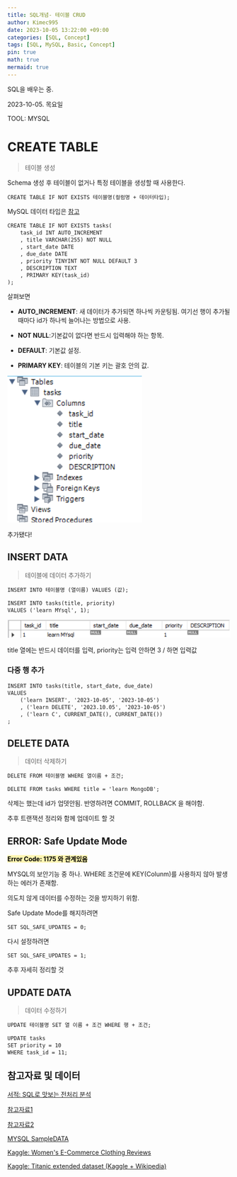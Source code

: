 ```yaml
---
title: SQL개념- 테이블 CRUD
author: Kimec995
date: 2023-10-05 13:22:00 +09:00
categories: [SQL, Concept]
tags: [SQL, MySQL, Basic, Concept]
pin: true
math: true
mermaid: true
---
```


SQL을 배우는 중.

2023-10-05. 목요일

TOOL: MYSQL

# CREATE TABLE
> 테이블 생성

Schema 생성 후 테이블이 없거나 특정 테이블을 생성할 때 사용한다.

`CREATE TABLE IF NOT EXISTS 테이블명(컬럼명 + 데이터타입);`

MySQL 데이터 타입은 [참고](https://dev.mysql.com/doc/refman/8.0/en/data-types.html)

```
CREATE TABLE IF NOT EXISTS tasks(
	task_id INT AUTO_INCREMENT
    , title VARCHAR(255) NOT NULL
    , start_date DATE
    , due_date DATE
    , priority TINYINT NOT NULL DEFAULT 3
	, DESCRIPTION TEXT
    , PRIMARY KEY(task_id)
);
```
살펴보면

- **AUTO_INCREMENT**: 새 데이터가 추가되면 하나씩 카운팅됨. 여기선 행이 추가될 때마다 id가 하나씩 늘어나는 방법으로 사용.

- **NOT NULL**:기본값이 없다면 반드시 입력해야 하는 항목.

- **DEFAULT**: 기본값 설정.

- **PRIMARY KEY**: 테이블의 기본 키는 괄호 안의 값.

![image.png](\assets\img\postimg\SQL_WHERE\image-34.png)

추가됐다!

## INSERT DATA
> 테이블에 데이터 추가하기

`INSERT INTO 테이블명 (열이름) VALUES (값);`

```
INSERT INTO tasks(title, priority)
VALUES ('learn MYsql', 1);
```
![image.png](\assets\img\postimg\SQL_WHERE\image-35.png)


title 열에는 반드시 데이터를 입력, priority는 입력 안하면 3 / 하면 입력값

### 다중 행 추가

```
INSERT INTO tasks(title, start_date, due_date)
VALUES
	('learn INSERT', '2023-10-05', '2023-10-05')
    , ('learn DELETE', '2023.10.05', '2023-10-05')
    , ('learn C', CURRENT_DATE(), CURRENT_DATE())
;
```

## DELETE DATA
> 데이터 삭제하기

`DELETE FROM 테이블명 WHERE 열이름 + 조건;`

```
DELETE FROM tasks WHERE title = 'learn MongoDB';
```

삭제는 했는데 id가 업뎃안됨. 반영하려면 COMMIT, ROLLBACK 을 해야함.

추후 트랜잭션 정리와 함께 업데이트 할 것

## ERROR: Safe Update Mode

<span style="color:black; background-color:#fff5b1;">**Error Code: 1175 와 관계있음**</span>

MYSQL의 보안기능 중 하나. WHERE 조건문에 KEY(Colunm)를 사용하지 않아 발생하는 에러가 존재함.

의도치 않게 데이터를 수정하는 것을 방지하기 위함.

Safe Update Mode를 해지하려면

```
SET SQL_SAFE_UPDATES = 0;
```

다시 설정하려면
```
SET SQL_SAFE_UPDATES = 1;
```

추후 자세히 정리할 것

## UPDATE DATA
> 데이터 수정하기

`UPDATE 테이블명 SET 열 이름 + 조건 WHERE 행 + 조건;`

```
UPDATE tasks
SET priority = 10
WHERE task_id = 11;
```

## 참고자료 및 데이터

[서적: SQL로 맛보는 전처리 분석](https://product.kyobobook.co.kr/detail/S000001934242)

[참고자료1](https://github.com/billyrohh/dataset/blob/master/dataset2.csv)

[참고자료2](https://github.com/billyrohh/instacart_dataset)

[MYSQL SampleDATA](https://www.mysqltutorial.org/mysql-sample-database.aspx)

[Kaggle: Women's E-Commerce Clothing Reviews](https://www.kaggle.com/datasets/nicapotato/womens-ecommerce-clothing-reviews)

[Kaggle: Titanic extended dataset (Kaggle + Wikipedia)](https://www.kaggle.com/datasets/pavlofesenko/titanic-extended)